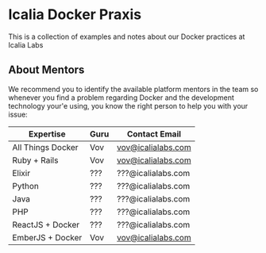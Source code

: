 # Icalia Docker Praxis

This is a collection of examples and notes about our Docker practices at Icalia Labs

## About Mentors

We recommend you to identify the available platform mentors in the team so whenever you find a
problem regarding Docker and the development technology your'e using, you know the right person to
help you with your issue:

| Expertise         | Guru | Contact Email      |
| ----------------- | ---- | ------------------ |
| All Things Docker | Vov  | vov@icalialabs.com |
| Ruby + Rails      | Vov  | vov@icalialabs.com |
| Elixir            | ???  | ???@icalialabs.com |
| Python            | ???  | ???@icalialabs.com |
| Java              | ???  | ???@icalialabs.com |
| PHP               | ???  | ???@icalialabs.com |
| ReactJS + Docker  | ???  | ???@icalialabs.com |
| EmberJS + Docker  | Vov  | vov@icalialabs.com |
